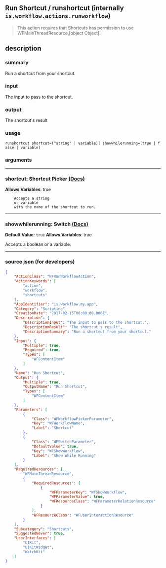 
## Run Shortcut / runshortcut (internally `is.workflow.actions.runworkflow`)

> This action requires that Shortcuts has permission to use WFMainThreadResource,[object Object].


## description

### summary

Run a shortcut from your shortcut.


### input

The input to pass to the shortcut.


### output

The shortcut's result

### usage
```
runshortcut shortcut=("string" | variable)] showwhilerunning=(true | f alse | variable)
```

### arguments

---

### shortcut: Shortcut Picker [(Docs)](https://pfgithub.github.io/shortcutslang/gettingstarted#other-fields)
**Allows Variables**: true



		Accepts a string 
		or variable
		with the name of the shortcut to run.

---

### showwhilerunning: Switch [(Docs)](https://pfgithub.github.io/shortcutslang/gettingstarted#switch-or-expanding-or-boolean-fields)
**Default Value**: ```
		true
		```
**Allows Variables**: true



Accepts a boolean
or a variable.

---

### source json (for developers)

```json
{
	"ActionClass": "WFRunWorkflowAction",
	"ActionKeywords": [
		"action",
		"workflow",
		"shortcuts"
	],
	"AppIdentifier": "is.workflow.my.app",
	"Category": "Scripting",
	"CreationDate": "2017-02-15T06:00:00.000Z",
	"Description": {
		"DescriptionInput": "The input to pass to the shortcut.",
		"DescriptionResult": "The shortcut's result",
		"DescriptionSummary": "Run a shortcut from your shortcut."
	},
	"Input": {
		"Multiple": true,
		"Required": true,
		"Types": [
			"WFContentItem"
		]
	},
	"Name": "Run Shortcut",
	"Output": {
		"Multiple": true,
		"OutputName": "Run Shortcut",
		"Types": [
			"WFContentItem"
		]
	},
	"Parameters": [
		{
			"Class": "WFWorkflowPickerParameter",
			"Key": "WFWorkflowName",
			"Label": "Shortcut"
		},
		{
			"Class": "WFSwitchParameter",
			"DefaultValue": true,
			"Key": "WFShowWorkflow",
			"Label": "Show While Running"
		}
	],
	"RequiredResources": [
		"WFMainThreadResource",
		{
			"RequiredResources": [
				{
					"WFParameterKey": "WFShowWorkflow",
					"WFParameterValue": true,
					"WFResourceClass": "WFParameterRelationResource"
				}
			],
			"WFResourceClass": "WFUserInteractionResource"
		}
	],
	"Subcategory": "Shortcuts",
	"SuggestedNever": true,
	"UserInterfaces": [
		"UIKit",
		"UIKitWidget",
		"WatchKit"
	]
}
```
